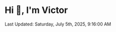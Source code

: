 <h1>Hi 👋, I'm Victor </h1>

<!--RECENT_ACTIVITY:start-->
<!--RECENT_ACTIVITY:end-->

<!--RECENT_ACTIVITY:last_update-->
Last Updated: Saturday, July 5th, 2025, 9:16:00 AM
<!--RECENT_ACTIVITY:last_update_end-->
